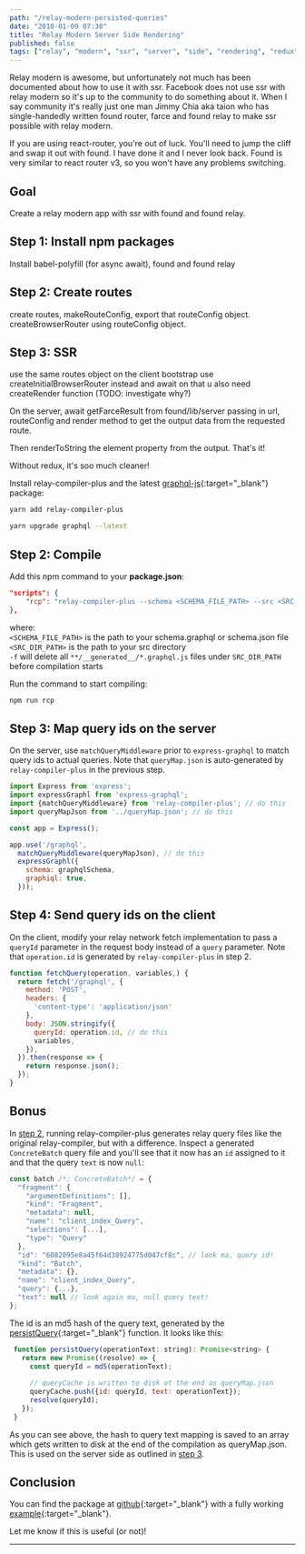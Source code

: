 ```yaml
---
path: "/relay-modern-persisted-queries"
date: "2018-01-09 07:30"
title: "Relay Modern Server Side Rendering"
published: false
tags: ["relay", "modern", "ssr", "server", "side", "rendering", "redux"]
---
```

Relay modern is awesome, but unfortunately not much has been documented about how to use it with ssr. Facebook
does not use ssr with relay modern so it's up to the community to do something about it. When I say community it's
really just one man Jimmy Chia aka taion who has single-handedly written found router, farce and found relay to
make ssr possible with relay modern.

If you are using react-router, you're out of luck. You'll need to jump the cliff and swap it out with found. I have 
done it and I never look back. Found is very similar to react router v3, so you won't have any problems switching.

## Goal
Create a relay modern app with ssr with found and found relay.

## Step 1: Install npm packages
Install babel-polyfill (for async await), found and found relay

## Step 2: Create routes
create routes, makeRouteConfig, export that routeConfig object.
createBrowserRouter using routeConfig object.

## Step 3: SSR
use the same routes object
on the client bootstrap use createInitialBrowserRouter instead and await on that
u also need createRender function (TODO: investigate why?) 

On the server, await getFarceResult from found/lib/server passing in url, routeConfig and 
render method to get the output data from the requested route.

Then renderToString the element property from the output. That's it!

Without redux, it's soo much cleaner! 

Install relay-compiler-plus and the latest [graphql-js](https://github.com/graphql/graphql-js){:target="_blank"} package:

```bash
yarn add relay-compiler-plus
```

```bash
yarn upgrade graphql --latest
```

## Step 2: Compile
Add this npm command to your **package.json**:

```json
"scripts": {
    "rcp": "relay-compiler-plus --schema <SCHEMA_FILE_PATH> --src <SRC_DIR_PATH> -f"
},
```
    
where:<br/> 
`<SCHEMA_FILE_PATH>` is the path to your schema.graphql or schema.json file<br/>
`<SRC_DIR_PATH>` is the path to your src directory<br/>
`-f` will delete all `**/__generated__/*.graphql.js` files under `SRC_DIR_PATH` before compilation starts<br/>

Run the command to start compiling:

```bash
npm run rcp
```

## Step 3: Map query ids on the server
On the server, use `matchQueryMiddleware` prior to `express-graphql` to match query ids to actual queries. Note 
that `queryMap.json` is auto-generated by `relay-compiler-plus` in the previous step.

```js
import Express from 'express';
import expressGraphl from 'express-graphql';
import {matchQueryMiddleware} from 'relay-compiler-plus'; // do this
import queryMapJson from '../queryMap.json'; // do this

const app = Express();

app.use('/graphql',
  matchQueryMiddleware(queryMapJson), // do this
  expressGraphl({
    schema: graphqlSchema,
    graphiql: true,
  }));
```

## Step 4: Send query ids on the client
On the client, modify your relay network fetch implementation to pass a `queryId` parameter in the
request body instead of a `query` parameter. Note that `operation.id` is generated by `relay-compiler-plus` in step 2.

```js
function fetchQuery(operation, variables,) {
  return fetch('/graphql', {
    method: 'POST',
    headers: {
      'content-type': 'application/json'
    },
    body: JSON.stringify({
      queryId: operation.id, // do this
      variables,
    }),
  }).then(response => {
    return response.json();
  });
}
```

## Bonus
In [step 2](#step-2-compile), running relay-compiler-plus generates relay query files like the original relay-compiler,
but with a difference. Inspect a generated `ConcreteBatch` query file and you'll see that it now has an `id` assigned 
to it and that the query `text` is now `null`:

```js
const batch /*: ConcreteBatch*/ = {
  "fragment": {
    "argumentDefinitions": [],
    "kind": "Fragment",
    "metadata": null,
    "name": "client_index_Query",
    "selections": [...],
    "type": "Query"
  },
  "id": "6082095e8a45f64d38924775d047cf8c", // look ma, query id!
  "kind": "Batch",
  "metadata": {},
  "name": "client_index_Query",
  "query": {...},
  "text": null // look again ma, null query text!
};
```

The id is an md5 hash of the query text, generated by the [persistQuery](https://github.com/yusinto/relay-compiler-plus/blob/master/src/compiler/main.js){:target="_blank"} 
function. It looks like this:

```js
 function persistQuery(operationText: string): Promise<string> {
   return new Promise((resolve) => {
     const queryId = md5(operationText);
     
     // queryCache is written to disk at the end as queryMap.json
     queryCache.push({id: queryId, text: operationText});
     resolve(queryId);
   });
 }   
```

As you can see above, the hash to query text mapping is saved to an array which gets written to disk
at the end of the compilation as queryMap.json. This is used on the server side as outlined in 
[step 3](#step-3-map-query-ids-on-the-server).

## Conclusion
You can find the package at [github](https://github.com/yusinto/relay-compiler-plus){:target="_blank"} with a fully working
[example](https://github.com/yusinto/relay-compiler-plus/tree/master/example){:target="_blank"}. 

Let me know if this is useful (or not)! 

---------------------------------------------------------------------------------------
